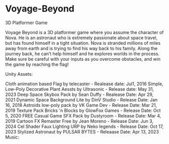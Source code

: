# Voyage-Beyond
3D Platformer Game

Voyage Beyond is a 3D platformer game where you assume the character of Nova. He is an astronaut who is extremely passionate about space travel, but has found himself in a tight situation. Nova is stranded millions of miles away from earth and is trying to find his way back to his family. Along the journey back, he can’t help himself and he explores worlds in the process. Make sure be careful with your inputs as you overcome obstacles, and win the game by reaching the flag!

Unity Assets:

Cloth animation based Flag by telecaster - Realease date: Jul1, 2016
Simple, Low-Poly Decorative Plant Aessts by Ultrasonic - Release date: May 31, 2023
Deep Space Skybox Pack by Sean Duffy - Realease Date: Apr 29, 2021
Dynamic Space Background Lite by DinV Studio - Release Date: Jan 16, 2018
Astroids low-poly pack by VK Game Dev - Release Date: Mar 21, 2019
Texture Pack Bricks 'n Blocks by GlowFox Games - Release Date: Oct 5, 2020
FREE Casual Game SFX Pack by Dustyroom - Release Date: Mar 4, 2019
Cartoon FX Remaster Free by Jean Moreno - Release Date: Jun 3, 2024
Cel Shader Faux Lighting URP by Neko legends - Release Date: Oct 17, 2023
Stylized Astronaut by PULSAR BYTES - Releaase Date: Apr 13, 2023
Music:
